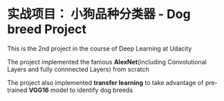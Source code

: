 # 实战项目： 小狗品种分类器 - Dog breed Project

This is the 2nd project in the course of Deep Learning at Udacity

The project implemented the famous **AlexNet**(including Convolutional Layers and fully connnected Layers) from scratch 

The project also implemented **transfer learning** to take advantage of pre-trained **VGG16** model to identify dog breeds
